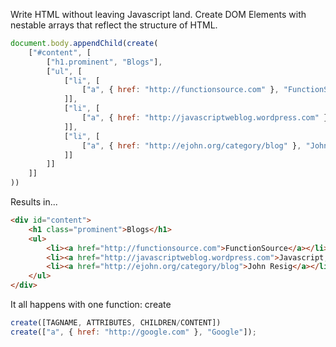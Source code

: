 Write HTML without leaving Javascript land. Create DOM Elements with nestable arrays that reflect the structure of HTML.

```javascript
document.body.appendChild(create(
	["#content", [
		["h1.prominent", "Blogs"],
		["ul", [
			["li", [
				["a", { href: "http://functionsource.com" }, "FunctionSource"]
			]],
			["li", [
				["a", { href: "http://javascriptweblog.wordpress.com" }, "Javascript, Javascript"]
			]],
			["li", [
				["a", { href: "http://ejohn.org/category/blog" }, "John Resig"]
			]]
		]]
	]]
))
```

Results in...

```html
<div id="content">
	<h1 class="prominent">Blogs</h1>
	<ul>
		<li><a href="http://functionsource.com">FunctionSource</a></li>
		<li><a href="http://javascriptweblog.wordpress.com">Javascript, Javascript</a></li>
		<li><a href="http://ejohn.org/category/blog">John Resig</a></li>
	</ul>
</div>
```

It all happens with one function: create

```javascript
create([TAGNAME, ATTRIBUTES, CHILDREN/CONTENT])
create(["a", { href: "http://google.com" }, "Google"]);
```
